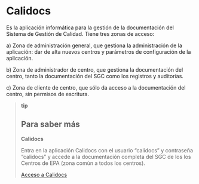 
# Calidocs

Es la aplicación informática para la gestión de la documentación del Sistema de Gestión de Calidad. Tiene tres zonas de acceso:

a) Zona de administración general, que gestiona la administración de la aplicación: dar de alta nuevos centros y parámetros de configuración de la aplicación.

b) Zona de administrador de centro, que gestiona la documentación del centro, tanto la documentación del SGC como los registros y auditorías.

c) Zona de cliente de centro, que sólo da acceso a la documentación del centro, sin permisos de escritura.

>**tip**
>## Para saber más
>
>**Calidocs**
>
>Entra en la aplicación Calidocs con el usuario “calidocs” y contraseña “calidocs” y accede a la documentación completa del SGC de los los Centros de EPA (zona común a todos los centros).
>
>[Acceso a Calidocs](http://epa.educa.aragon.es/calidocs/)
 

 
